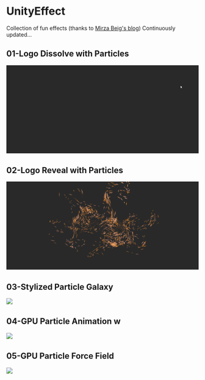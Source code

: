 # UnityEffect
Collection of fun effects (thanks to [Mirza Beig's blog](http://www.mirzabeig.com/tutorials/)) Continuously updated...
## 01-Logo Dissolve with Particles
![](https://github.com/kurong00/EditGraphics/blob/master/UnityEffects/Logo%20Dissolve.gif)
## 02-Logo Reveal with Particles
![](https://github.com/kurong00/EditGraphics/blob/master/UnityEffects/Logo%20Reveal.gif?raw=true)
## 03-Stylized Particle Galaxy
![](https://github.com/kurong00/EditGraphics/blob/master/UnityEffects/Stylized%20Particle%20Galaxy.gif?raw=true)
## 04-GPU Particle Animation w
![](https://github.com/kurong00/EditGraphics/blob/master/UnityEffects/GPU%20Particle%20Animation%20w.gif?raw=true)
## 05-GPU Particle Force Field
![](https://github.com/kurong00/EditGraphics/blob/master/UnityEffects/GPU%20Particle%20Force%20Field.gif?raw=true)
